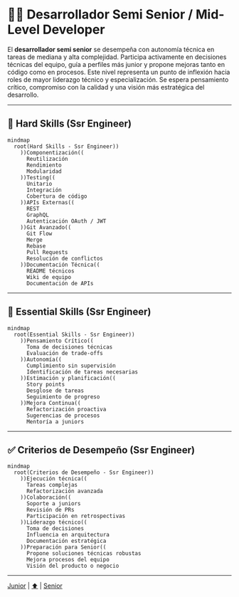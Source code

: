 # 👨‍💻 Desarrollador Semi Senior / Mid-Level Developer

El **desarrollador semi senior** se desempeña con autonomía técnica en tareas de mediana y alta complejidad. Participa activamente en decisiones técnicas del equipo, guía a perfiles más junior y propone mejoras tanto en código como en procesos. Este nivel representa un punto de inflexión hacia roles de mayor liderazgo técnico y especialización. Se espera pensamiento crítico, compromiso con la calidad y una visión más estratégica del desarrollo.

---

## 🔧 Hard Skills (Ssr Engineer)

```mermaid
mindmap
  root(Hard Skills - Ssr Engineer))
    ))Componentización((  
      Reutilización
      Rendimiento
      Modularidad
    ))Testing((  
      Unitario
      Integración
      Cobertura de código
    ))APIs Externas((  
      REST
      GraphQL
      Autenticación OAuth / JWT
    ))Git Avanzado((  
      Git Flow
      Merge
      Rebase
      Pull Requests
      Resolución de conflictos
    ))Documentación Técnica((  
      README técnicos
      Wiki de equipo
      Documentación de APIs
```

---

## 🧠 Essential Skills (Ssr Engineer)

```mermaid
mindmap
  root(Essential Skills - Ssr Engineer))
    ))Pensamiento Crítico((  
      Toma de decisiones técnicas
      Evaluación de trade-offs
    ))Autonomía((  
      Cumplimiento sin supervisión
      Identificación de tareas necesarias
    ))Estimación y planificación((  
      Story points
      Desglose de tareas
      Seguimiento de progreso
    ))Mejora Continua((  
      Refactorización proactiva
      Sugerencias de procesos
      Mentoría a juniors
```

---

## ✅ Criterios de Desempeño (Ssr Engineer)

```mermaid
mindmap
  root(Criterios de Desempeño - Ssr Engineer))
    ))Ejecución técnica((  
      Tareas complejas
      Refactorización avanzada
    ))Colaboración((  
      Soporte a juniors
      Revisión de PRs
      Participación en retrospectivas
    ))Liderazgo técnico((  
      Toma de decisiones
      Influencia en arquitectura
      Documentación estratégica
    ))Preparación para Senior((  
      Propone soluciones técnicas robustas
      Mejora procesos del equipo
      Visión del producto o negocio
```

---

[Junior](./junior.md) | [⬆️](/knowledge.md#3-desarrollador-semi-senior--mid-level-developer) | [Senior](./senior.md)